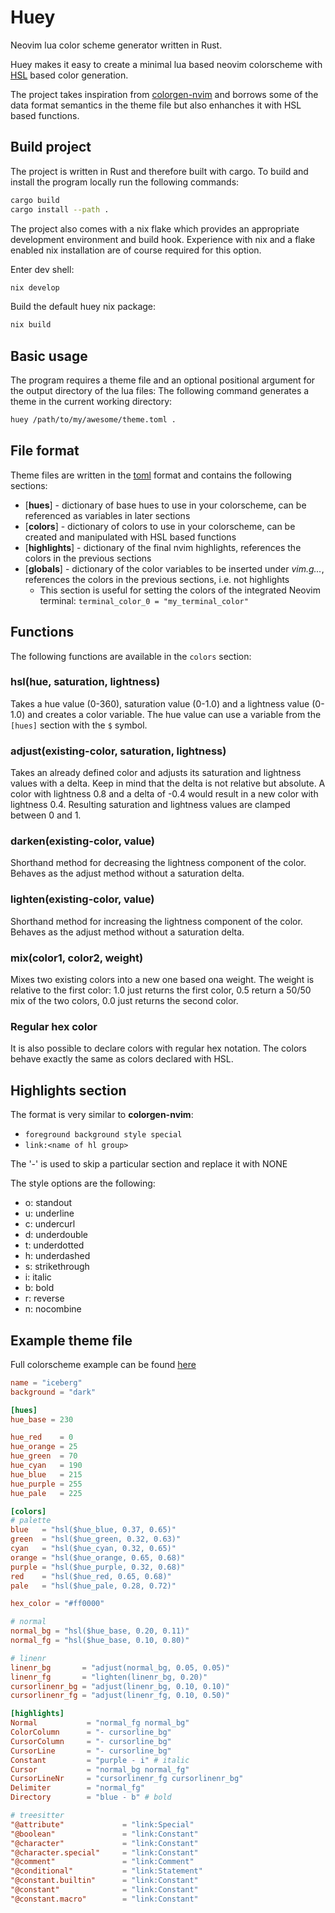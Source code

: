 # Huey

Neovim lua color scheme generator written in Rust.

Huey makes it easy to create a minimal lua based neovim colorscheme with
[HSL](https://en.wikipedia.org/wiki/HSL_and_HSV) based color generation.

The project takes inspiration from [colorgen-nvim](https://github.com/LunarVim/colorgen-nvim) and borrows some of the
data format semantics in the theme file but also enhanches it with HSL based functions.

## Build project

The project is written in Rust and therefore built with cargo. To build and install the program locally run the following
commands:

```bash
cargo build
cargo install --path .
```

The project also comes with a nix flake which provides an appropriate development environment and build hook. Experience
with nix and a flake enabled nix installation are of course required for this option.

Enter dev shell:

```bash
nix develop
```

Build the default huey nix package:

```bash
nix build
```

## Basic usage

The program requires a theme file and an optional positional argument for the output directory of the lua files:
The following command generates a theme in the current working directory:

```bash
huey /path/to/my/awesome/theme.toml .
```

## File format

Theme files are written in the [toml](https://toml.io/en/) format and contains the following sections:

* [**hues**] - dictionary of base hues to use in your colorscheme, can be referenced as variables in later sections
* [**colors**] - dictionary of colors to use in your colorscheme, can be created and manipulated with HSL based functions
* [**highlights**] - dictionary of the final nvim highlights, references the colors in the previous sections
* [**globals**] - dictionary of the color variables to be inserted under *vim.g...*, references the colors in the previous sections, i.e. not highlights
  * This section is useful for setting the colors of the integrated Neovim terminal: `terminal_color_0 = "my_terminal_color"`

## Functions

The following functions are available in the `colors` section:

### hsl(hue, saturation, lightness)

Takes a hue value (0-360), saturation value (0-1.0) and a lightness value (0-1.0) and creates a color variable.
The hue value can use a variable from the `[hues]` section with the `$` symbol.

### adjust(existing-color, saturation, lightness)

Takes an already defined color and adjusts its saturation and lightness values with a delta. Keep in mind that the delta
is not relative but absolute. A color with lightness 0.8 and a delta of -0.4 would result in a new color with lightness
0.4. Resulting saturation and lightness values are clamped between 0 and 1.

### darken(existing-color, value)

Shorthand method for decreasing the lightness component of the color. Behaves as the adjust method without a saturation
delta.

### lighten(existing-color, value)

Shorthand method for increasing the lightness component of the color. Behaves as the adjust method without a saturation
delta.

### mix(color1, color2, weight)

Mixes two existing colors into a new one based ona  weight. The weight is relative to the first color: 1.0 just returns
the first color, 0.5 return a 50/50 mix of the two colors, 0.0 just returns the second color.

### Regular hex color

It is also possible to declare colors with regular hex notation. The colors behave exactly the same as colors declared
with HSL.

## Highlights section

The format is very similar to **colorgen-nvim**:

* `foreground background style special`
* `link:<name of hl group>`

The '-' is used to skip a particular section and replace it with NONE

The style options are the following:

* o: standout
* u: underline
* c: undercurl
* d: underdouble
* t: underdotted
* h: underdashed
* s: strikethrough
* i: italic
* b: bold
* r: reverse
* n: nocombine

## Example theme file

Full colorscheme example can be found [here](https://github.com/oahlen/iceberg.nvim)

```toml
name = "iceberg"
background = "dark"

[hues]
hue_base = 230

hue_red    = 0
hue_orange = 25
hue_green  = 70
hue_cyan   = 190
hue_blue   = 215
hue_purple = 255
hue_pale   = 225

[colors]
# palette
blue   = "hsl($hue_blue, 0.37, 0.65)"
green  = "hsl($hue_green, 0.32, 0.63)"
cyan   = "hsl($hue_cyan, 0.32, 0.65)"
orange = "hsl($hue_orange, 0.65, 0.68)"
purple = "hsl($hue_purple, 0.32, 0.68)"
red    = "hsl($hue_red, 0.65, 0.68)"
pale   = "hsl($hue_pale, 0.28, 0.72)"

hex_color = "#ff0000"

# normal
normal_bg = "hsl($hue_base, 0.20, 0.11)"
normal_fg = "hsl($hue_base, 0.10, 0.80)"

# linenr
linenr_bg       = "adjust(normal_bg, 0.05, 0.05)"
linenr_fg       = "lighten(linenr_bg, 0.20)"
cursorlinenr_bg = "adjust(linenr_bg, 0.10, 0.10)"
cursorlinenr_fg = "adjust(linenr_fg, 0.10, 0.50)"

[highlights]
Normal           = "normal_fg normal_bg"
ColorColumn      = "- cursorline_bg"
CursorColumn     = "- cursorline_bg"
CursorLine       = "- cursorline_bg"
Constant         = "purple - i" # italic
Cursor           = "normal_bg normal_fg"
CursorLineNr     = "cursorlinenr_fg cursorlinenr_bg"
Delimiter        = "normal_fg"
Directory        = "blue - b" # bold

# treesitter
"@attribute"             = "link:Special"
"@boolean"               = "link:Constant"
"@character"             = "link:Constant"
"@character.special"     = "link:Constant"
"@comment"               = "link:Comment"
"@conditional"           = "link:Statement"
"@constant.builtin"      = "link:Constant"
"@constant"              = "link:Constant"
"@constant.macro"        = "link:Constant"
```
